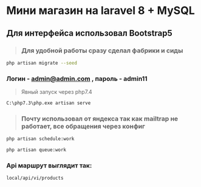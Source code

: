 # Мини магазин на laravel 8 + MySQL

## Для интерфейса использовал Bootstrap5

>### Для удобной работы сразу сделал фабрики и сиды

```bash
php artisan migrate --seed
```
### Логин - **admin@admin.com** , пароль - **admin11**


>Явный запуск через php7.4
```bash
C:\php7.3\php.exe artisan serve
```
>### Почту использовал от яндекса так как mailtrap не работает, все обращения через конфиг 

```bash
php artisan schedule:work
```

```bash
php artisan queue:work
```

### Api маршрут выглядит так:
```
local/api/vi/products
```

